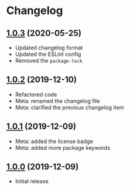 # Changelog

## [1.0.3] (2020-05-25)
* Updated changelog format
* Updated the ESLint config
* Removed the `package-lock`

## [1.0.2] (2019-12-10)
* Refactored code
* Meta: renamed the changelog file
* Meta: clarified the previous changelog item

## [1.0.1] (2019-12-09)
* Meta: added the license badge
* Meta: added more package keywords

## [1.0.0] (2019-12-09)
* Initial release

[1.0.3]: https://github.com/valtlai/postcss-font-format-keywords/compare/1.0.2...1.0.3
[1.0.2]: https://github.com/valtlai/postcss-font-format-keywords/compare/1.0.1...1.0.2
[1.0.1]: https://github.com/valtlai/postcss-font-format-keywords/compare/1.0.0...1.0.1
[1.0.0]: https://github.com/valtlai/postcss-font-format-keywords/releases/tag/1.0.0
